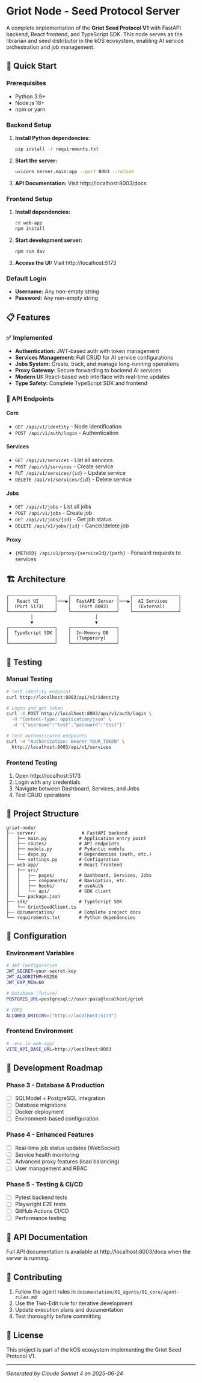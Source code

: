 # Griot Node - Seed Protocol Server

A complete implementation of the **Griot Seed Protocol V1** with FastAPI backend, React frontend, and TypeScript SDK. This node serves as the librarian and seed distributor in the kOS ecosystem, enabling AI service orchestration and job management.

## 🚀 Quick Start

### Prerequisites
- Python 3.9+
- Node.js 18+
- npm or yarn

### Backend Setup

1. **Install Python dependencies:**
   ```bash
   pip install -r requirements.txt
   ```

2. **Start the server:**
   ```bash
   uvicorn server.main:app --port 8003 --reload
   ```

3. **API Documentation:** Visit http://localhost:8003/docs

### Frontend Setup

1. **Install dependencies:**
   ```bash
   cd web-app
   npm install
   ```

2. **Start development server:**
   ```bash
   npm run dev
   ```

3. **Access the UI:** Visit http://localhost:5173

### Default Login
- **Username:** Any non-empty string
- **Password:** Any non-empty string

## 📋 Features

### ✅ Implemented
- **Authentication:** JWT-based auth with token management
- **Services Management:** Full CRUD for AI service configurations
- **Jobs System:** Create, track, and manage long-running operations
- **Proxy Gateway:** Secure forwarding to backend AI services
- **Modern UI:** React-based web interface with real-time updates
- **Type Safety:** Complete TypeScript SDK and frontend

### 🔄 API Endpoints

#### Core
- `GET /api/v1/identity` - Node identification
- `POST /api/v1/auth/login` - Authentication

#### Services
- `GET /api/v1/services` - List all services
- `POST /api/v1/services` - Create service
- `PUT /api/v1/services/{id}` - Update service
- `DELETE /api/v1/services/{id}` - Delete service

#### Jobs
- `GET /api/v1/jobs` - List all jobs
- `POST /api/v1/jobs` - Create job
- `GET /api/v1/jobs/{id}` - Get job status
- `DELETE /api/v1/jobs/{id}` - Cancel/delete job

#### Proxy
- `{METHOD} /api/v1/proxy/{serviceId}/{path}` - Forward requests to services

## 🏗️ Architecture

```
┌─────────────────┐    ┌─────────────────┐    ┌─────────────────┐
│   React UI      │───▶│  FastAPI Server │───▶│  AI Services    │
│  (Port 5173)    │    │   (Port 8003)   │    │  (External)     │
└─────────────────┘    └─────────────────┘    └─────────────────┘
         │                       │
         ▼                       ▼
┌─────────────────┐    ┌─────────────────┐
│  TypeScript SDK │    │  In-Memory DB   │
│                 │    │  (Temporary)    │
└─────────────────┘    └─────────────────┘
```

## 🧪 Testing

### Manual Testing
```bash
# Test identity endpoint
curl http://localhost:8003/api/v1/identity

# Login and get token
curl -X POST http://localhost:8003/api/v1/auth/login \
  -H "Content-Type: application/json" \
  -d '{"username":"test","password":"test"}'

# Test authenticated endpoints
curl -H "Authorization: Bearer YOUR_TOKEN" \
  http://localhost:8003/api/v1/services
```

### Frontend Testing
1. Open http://localhost:5173
2. Login with any credentials
3. Navigate between Dashboard, Services, and Jobs
4. Test CRUD operations

## 📁 Project Structure

```
griot-node/
├── server/                 # FastAPI backend
│   ├── main.py            # Application entry point
│   ├── routes/            # API endpoints
│   ├── models.py          # Pydantic models
│   ├── deps.py            # Dependencies (auth, etc.)
│   └── settings.py        # Configuration
├── web-app/               # React frontend
│   ├── src/
│   │   ├── pages/         # Dashboard, Services, Jobs
│   │   ├── components/    # Navigation, etc.
│   │   ├── hooks/         # useAuth
│   │   └── api/           # SDK client
│   └── package.json
├── sdk/                   # TypeScript SDK
│   └── GriotSeedClient.ts
├── documentation/         # Complete project docs
└── requirements.txt       # Python dependencies
```

## 🔧 Configuration

### Environment Variables
```bash
# JWT Configuration
JWT_SECRET=your-secret-key
JWT_ALGORITHM=HS256
JWT_EXP_MIN=60

# Database (future)
POSTGRES_URL=postgresql://user:pass@localhost/griot

# CORS
ALLOWED_ORIGINS=["http://localhost:5173"]
```

### Frontend Environment
```bash
# .env in web-app/
VITE_API_BASE_URL=http://localhost:8003
```

## 🚧 Development Roadmap

### Phase 3 - Database & Production
- [ ] SQLModel + PostgreSQL integration
- [ ] Database migrations
- [ ] Docker deployment
- [ ] Environment-based configuration

### Phase 4 - Enhanced Features
- [ ] Real-time job status updates (WebSocket)
- [ ] Service health monitoring
- [ ] Advanced proxy features (load balancing)
- [ ] User management and RBAC

### Phase 5 - Testing & CI/CD
- [ ] Pytest backend tests
- [ ] Playwright E2E tests
- [ ] GitHub Actions CI/CD
- [ ] Performance testing

## 📖 API Documentation

Full API documentation is available at http://localhost:8003/docs when the server is running.

## 🤝 Contributing

1. Follow the agent rules in `documentation/01_agents/01_core/agent-rules.md`
2. Use the Two-Edit rule for iterative development
3. Update execution plans and documentation
4. Test thoroughly before committing

## 📄 License

This project is part of the kOS ecosystem implementing the Griot Seed Protocol V1.

---

*Generated by Claude Sonnet 4 on 2025-06-24* 